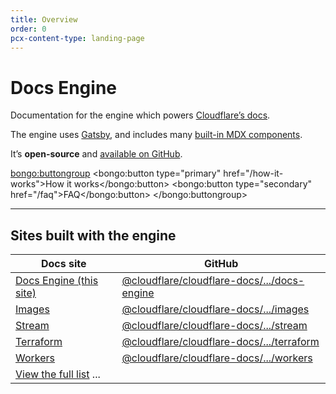 ```yaml
---
title: Overview
order: 0
pcx-content-type: landing-page
---
```


# Docs Engine

<ContentColumn>

Documentation for the engine which powers [Cloudflare’s docs](https://github.com/cloudflare/cloudflare-docs).

The engine uses [Gatsby](https://www.gatsbyjs.com/), and includes many [built-in MDX components](/reference/markdown).

It’s __open-source__ and [available on GitHub](https://github.com/cloudflare/cloudflare-docs-engine).

<bongo:buttongroup>
  <bongo:button type="primary" href="/how-it-works">How it works</bongo:button>
  <bongo:button type="secondary" href="/faq">FAQ</bongo:button>
</bongo:buttongroup>

--------------------------------

## Sites built with the engine

<TableWrap>

| Docs site                                                             | GitHub                                                                                                                            |
|-----------------------------------------------------------------------|-----------------------------------------------------------------------------------------------------------------------------------|
| [Docs Engine (this site)](https://developers.cloudflare.com/docs-engine/) | [@cloudflare/cloudflare-docs/.../docs-engine](https://github.com/cloudflare/cloudflare-docs/tree/production/products/docs-engine) |
| [Images](https://developers.cloudflare.com/images)                    | [@cloudflare/cloudflare-docs/.../images](https://github.com/cloudflare/cloudflare-docs/tree/production/products/images)           |
| [Stream](https://developers.cloudflare.com/stream)                    | [@cloudflare/cloudflare-docs/.../stream](https://github.com/cloudflare/cloudflare-docs/tree/production/products/stream)           |
| [Terraform](https://developers.cloudflare.com/terraform)              | [@cloudflare/cloudflare-docs/.../terraform](https://github.com/cloudflare/cloudflare-docs/tree/production/products/terraform)     |
| [Workers](https://developers.cloudflare.com/workers)                  | [@cloudflare/cloudflare-docs/.../workers](https://github.com/cloudflare/cloudflare-docs/tree/production/products/workers)         |
| [View the full list](https://github.com/cloudflare/cloudflare-docs#products) ...                                                                                                                          |

</TableWrap>

</ContentColumn>

